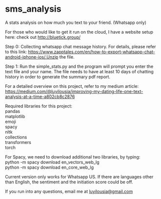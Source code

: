 # sms_analysis
A stats analysis on how much you text to your friend. (Whatsapp only)

For those who would like to get it run on the cloud, I have a website setup here: check out http://bluetick.group/

Step 0:
Collecting whatsapp chat message history. For details, please refer to this link: https://www.zapptales.com/en/how-to-export-whatsapp-chat-android-iphone-ios/.Unzip the file.

Step 1:
Run the simple_stats.py and the program will prompt you enter the text file and your name. The file needs to have at least 10 days of chatting history in order to generate the summary pdf report.

For a detailed overview on this project, refer to my medium article: https://medium.com/@luyilousia/improving-my-dating-life-one-text-analysis-at-a-time-a802cb8c2876

Required libraries for this project: <br />
pandas <br />
matplotlib <br />
emoji <br />
spacy <br />
nltk <br />
collections <br />
transformers <br />
torch <br />

For Spacy, we need to download additional two libraries, by typing: <br />
python -m spacy download en_vectors_web_lg <br />
python -m spacy download en_core_web_lg <br />

Current version only works for Whatsapp US. If there are languages other than English, the sentiment and the initiation score could be off. 

If you run into any questions, email me at luyilousia@gmail.com
